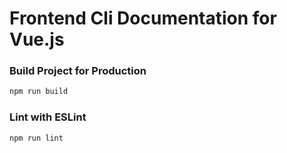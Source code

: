 # Frontend Cli Documentation for Vue.js

### Build Project for Production

```sh
npm run build
```

### Lint with ESLint
```sh
npm run lint
```
